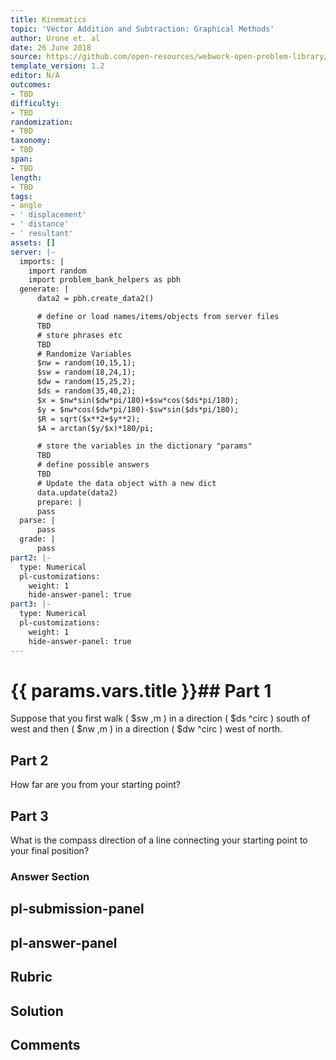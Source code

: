 ```yaml
---
title: Kinematics
topic: 'Vector Addition and Subtraction: Graphical Methods'
author: Urone et. al
date: 26 June 2018
source: https://github.com/open-resources/webwork-open-problem-library/tree/master/Contrib/BrockPhysics/College_Physics_Urone/3.Two_Dimensional_Kinematics/Addition_of_Velocities/NU_U17-03-05-007.pg
template_version: 1.2
editor: N/A
outcomes:
- TBD
difficulty:
- TBD
randomization:
- TBD
taxonomy:
- TBD
span:
- TBD
length:
- TBD
tags:
- angle
- ' displacement'
- ' distance'
- ' resultant'
assets: []
server: |-
  imports: |
    import random
    import problem_bank_helpers as pbh
  generate: |
      data2 = pbh.create_data2()

      # define or load names/items/objects from server files
      TBD
      # store phrases etc
      TBD
      # Randomize Variables
      $nw = random(10,15,1);
      $sw = random(18,24,1);
      $dw = random(15,25,2);
      $ds = random(35,40,2);
      $x = $nw*sin($dw*pi/180)+$sw*cos($ds*pi/180);
      $y = $nw*cos($dw*pi/180)-$sw*sin($ds*pi/180);
      $R = sqrt($x**2+$y**2);
      $A = arctan($y/$x)*180/pi;

      # store the variables in the dictionary "params"
      TBD
      # define possible answers
      TBD
      # Update the data object with a new dict
      data.update(data2)
      prepare: |
      pass
  parse: |
      pass
  grade: |
      pass
part2: |-
  type: Numerical
  pl-customizations:
    weight: 1
    hide-answer-panel: true
part3: |-
  type: Numerical
  pl-customizations:
    weight: 1
    hide-answer-panel: true
---
```


# {{ params.vars.title }}## Part 1 
Suppose that you first walk ( $sw ,m ) in a direction ( $ds ^circ ) south of west and then ( $nw ,m ) in a direction ( $dw ^circ ) west of north. 
## Part 2 
How far are you from your starting point? 
## Part 3 
What is the compass direction of a line connecting your starting point to your final position? 


### Answer Section 


## pl-submission-panel 


## pl-answer-panel 


## Rubric 


## Solution 


## Comments 


